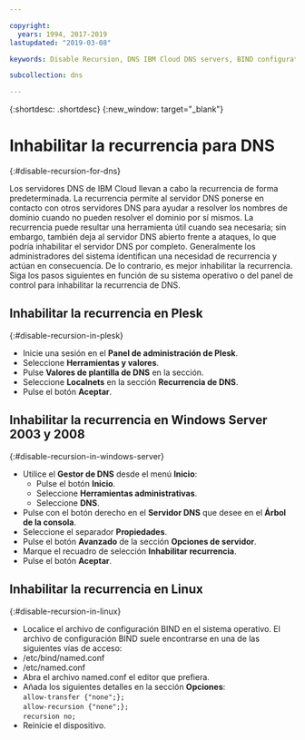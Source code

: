 ```yaml
---

copyright:
  years: 1994, 2017-2019
lastupdated: "2019-03-08"

keywords: Disable Recursion, DNS IBM Cloud DNS servers, BIND configuration file

subcollection: dns

---
```



{:shortdesc: .shortdesc}
{:new_window: target="_blank"}

# Inhabilitar la recurrencia para DNS
{:#disable-recursion-for-dns}

Los servidores DNS de IBM Cloud llevan a cabo la recurrencia de forma predeterminada. La recurrencia permite al servidor DNS ponerse en contacto con otros servidores DNS para ayudar a resolver los nombres de dominio cuando no pueden resolver el dominio por sí mismos. La recurrencia puede resultar una herramienta útil cuando sea necesaria; sin embargo, también deja al servidor DNS abierto frente a ataques, lo que podría inhabilitar el servidor DNS por completo. Generalmente los administradores del sistema identifican una necesidad de recurrencia y actúan en consecuencia. De lo contrario, es mejor inhabilitar la recurrencia. Siga los pasos siguientes en función de su sistema operativo o del panel de control para inhabilitar la recurrencia de DNS.

## Inhabilitar la recurrencia en Plesk
{:#disable-recursion-in-plesk}
* Inicie una sesión en el **Panel de administración de Plesk**.
* Seleccione **Herramientas y valores**.
* Pulse **Valores de plantilla de DNS** en la sección.
* Seleccione **Localnets** en la sección **Recurrencia de DNS**.
* Pulse el botón **Aceptar**.

## Inhabilitar la recurrencia en Windows Server 2003 y 2008
{:#disable-recursion-in-windows-server}

* Utilice el **Gestor de DNS** desde el menú **Inicio**:
  * Pulse el botón **Inicio**.
  * Seleccione **Herramientas administrativas**.
  * Seleccione **DNS**.
* Pulse con el botón derecho en el **Servidor DNS** que desee en el **Árbol de la consola**.
* Seleccione el separador **Propiedades**.
* Pulse el botón **Avanzado** de la sección **Opciones de servidor**.
* Marque el recuadro de selección **Inhabilitar recurrencia**.
* Pulse el botón **Aceptar**.

## Inhabilitar la recurrencia en Linux
{:#disable-recursion-in-linux}

 * Localice el archivo de configuración BIND en el sistema operativo. El archivo de configuración BIND suele encontrarse en una de las siguientes vías de acceso:
  * /etc/bind/named.conf
  * /etc/named.conf
* Abra el archivo named.conf el editor que prefiera.
* Añada los siguientes detalles en la sección **Opciones**:<br/>`allow-transfer {"none";};`<br/>`allow-recursion {"none";};`<br/>`recursion no;`
* Reinicie el dispositivo.
